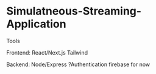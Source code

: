 # Simulatneous-Streaming-Application

Tools

  Frontend:
   React/Next.js
   Tailwind
   
  Backend:
    Node/Express
    ?Authentication
    firebase for now
    
